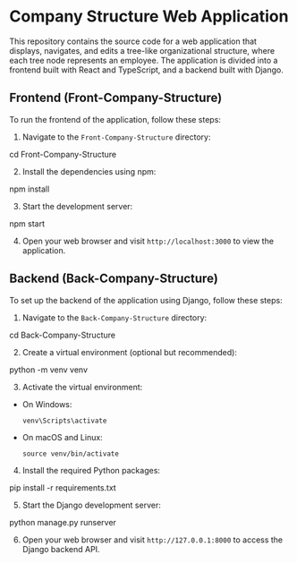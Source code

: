 # Company Structure Web Application

This repository contains the source code for a web application that displays, navigates, and edits a tree-like organizational structure, where each tree node represents an employee. The application is divided into a frontend built with React and TypeScript, and a backend built with Django.

## Frontend (Front-Company-Structure)

To run the frontend of the application, follow these steps:

1. Navigate to the `Front-Company-Structure` directory:

cd Front-Company-Structure


2. Install the dependencies using npm:

npm install


3. Start the development server:

npm start


4. Open your web browser and visit `http://localhost:3000` to view the application.



## Backend (Back-Company-Structure)

To set up the backend of the application using Django, follow these steps:

1. Navigate to the `Back-Company-Structure` directory:

cd Back-Company-Structure


2. Create a virtual environment (optional but recommended):

python -m venv venv


3. Activate the virtual environment:
- On Windows:
  ```
  venv\Scripts\activate
  ```
- On macOS and Linux:
  ```
  source venv/bin/activate
  ```

4. Install the required Python packages:

pip install -r requirements.txt


5. Start the Django development server:

python manage.py runserver


6. Open your web browser and visit `http://127.0.0.1:8000` to access the Django backend API.
